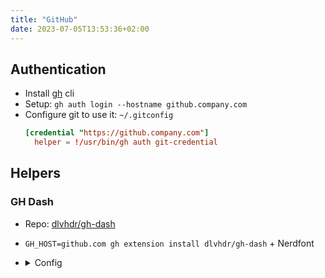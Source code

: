 ```yaml
---
title: "GitHub"
date: 2023-07-05T13:53:36+02:00
---
```


## Authentication

- Install [gh](https://github.com/cli/cli#installation) cli
- Setup: `gh auth login --hostname github.company.com`
- Configure git to use it: `~/.gitconfig`
  ```toml
  [credential "https://github.company.com"]
    helper = !/usr/bin/gh auth git-credential
  ```

## Helpers

### GH Dash
- Repo: [dlvhdr/gh-dash](https://github.com/dlvhdr/gh-dash)
- `GH_HOST=github.com gh extension install dlvhdr/gh-dash` + Nerdfont
- <details><summary>Config</summary>

  ```yaml
  # file location: ~/.config/gh-dash/config.yml
  prSections:
  - title: "Dev: me"
    filters: is:open author:@me
  - title: "Maintain: Me"
    filters: is:open user-review-requested:@me -label:wip
  - title: "Maintain: TEAM"
    filters: is:open team-review-requested:ORG/TEAM -label:wip
  - title: Involved
    filters: is:open involves:@me -author:@me
  issuesSections:
  - title: My Issues
    filters: is:open author:@me
  - title: Assigned
    filters: is:open assignee:@me
  - title: Specific repo
    filters: is:open repo:ORG/REPO
  - title: Involved
    filters: is:open involves:@me -author:@me
  defaults:
    preview:
      open: true
      width: 50
    prsLimit: 20
    issuesLimit: 20
    view: prs
    layout:
      prs:
        repo:
            width: 30
        author:
            width: 15
        updatedAt:
            hidden: true
        state:
            hidden: true
        assignees:
            hidden: true
        base:
            hidden: true
        lines:
            hidden: true
        reviewStatus:
            hidden: true
      issues:
        updatedAt:
            width: 7
        repo:
            width: 15
        creator:
            width: 10
        assignees:
            width: 20
            hidden: true
        reviewStatus:
            hidden: true
    refetchIntervalMinutes: 30
  keybindings:
    issues: []
      prs:
        - key: B # b for bulldoze, a/A are taken, uppercase to not hit by mistake
          command: gh pr review {{.PrNumber}} --approve --repo {{.RepoName}}
    repoPaths: {}
    pager:
      diff: ""
  ```
  </details>
